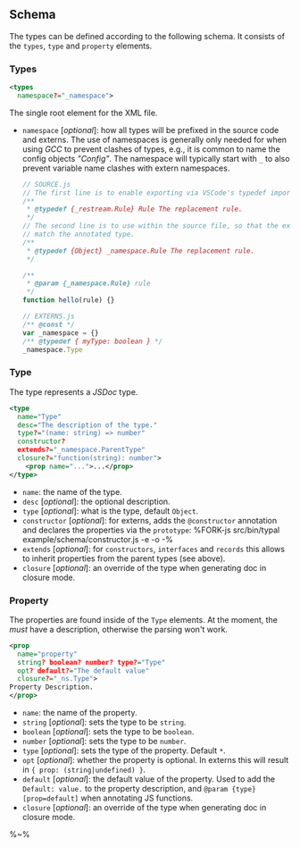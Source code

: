 ## Schema

The types can be defined according to the following schema. It consists of the `types`, `type` and `property` elements.

### Types

```xml
<types
  namespace?="_namespace">
```

The single root element for the XML file.

- `namespace` [_optional_]: how all types will be prefixed in the source code and externs. The use of namespaces is generally only needed for when using _GCC_ to prevent clashes of types, e.g., it is common to name the config objects _"Config"_. The namespace will typically start with `_` to also prevent variable name clashes with extern namespaces.
    ```js
    // SOURCE.js
    // The first line is to enable exporting via VSCode's typedef import.
    /**
     * @typedef {_restream.Rule} Rule The replacement rule.
     */
    // The second line is to use within the source file, so that the externs
    // match the annotated type.
    /**
     * @typedef {Object} _namespace.Rule The replacement rule.
     */

    /**
     * @param {_namespace.Rule} rule
     */
    function hello(rule) {}

    // EXTERNS.js
    /** @const */
    var _namespace = {}
    /** @typedef { myType: boolean } */
    _namespace.Type
    ```

### Type

The type represents a _JSDoc_ type.

```xml
<type
  name="Type"
  desc="The description of the type."
  type?="(name: string) => number"
  constructor?
  extends?="_namespace.ParentType"
  closure?="function(string): number">
    <prop name="...">...</prop>
</type>
```

- `name`: the name of the type.
- `desc` [_optional_]: the optional description.
- `type` [_optional_]: what is the type, default `Object`.
- `constructor` [_optional_]: for externs, adds the `@constructor` annotation and declares the properties via the `prototype`:
    %FORK-js src/bin/typal example/schema/constructor.js -e -o -%
- `extends` [_optional_]: for `constructors`, `interfaces` and `records` this allows to inherit properties from the parent types (see above).
- `closure` [_optional_]: an override of the type when generating doc in closure mode.

### Property

The properties are found inside of the `Type` elements. At the moment, the *must* have a description, otherwise the parsing won't work.

```xml
<prop
  name="property"
  string? boolean? number? type?="Type"
  opt? default?="The default value"
  closure?="_ns.Type">
Property Description.
</prop>
```

- `name`: the name of the property.
- `string` [_optional_]: sets the type to be `string`.
- `boolean` [_optional_]: sets the type to be `boolean`.
- `number` [_optional_]: sets the type to be `number`.
- `type` [_optional_]: sets the type of the property. Default `*`.
- `opt` [_optional_]: whether the property is optional. In externs this will result in `{ prop: (string|undefined) }`.
- `default` [_optional_]: the default value of the property. Used to add the `Default: value.` to the property description, and `@param {type} [prop=default]` when annotating JS functions.
- `closure` [_optional_]: an override of the type when generating doc in closure mode.

%~%